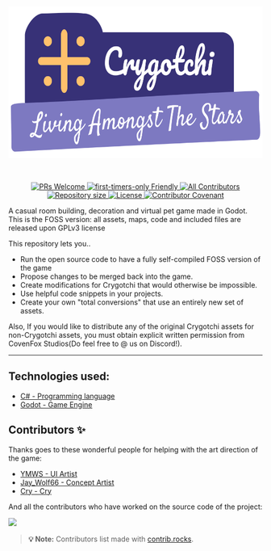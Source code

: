 <p align="center">
  <img src="./assets/Logo.png" height="300px">
</p>

&nbsp;

<p align="center">
	<a href="https://makeapullrequest.com">
		<img src="https://img.shields.io/badge/PRs-welcome-brightgreen.svg" alt="PRs Welcome" />
	</a>
	<a href="https://firsttimersonly.com/">
		<img src="https://img.shields.io/badge/first--timers--only-friendly-blue.svg" alt="first-timers-only Friendly" />
	</a>
	<a href="#contributors-">
		<img src="https://img.shields.io/badge/all_contributors-1-orange.svg" alt="All Contributors" />
	</a>
	<br />
	<a href="https://github.com/akatsukilevi/crygotchi">
		<img src="https://img.shields.io/github/repo-size/akatsukilevi/crygotchi" alt="Repository size" />
	</a>
	<a href="https://choosealicense.com/licenses/gpl-3.0">
		<img src="https://img.shields.io/github/license/akatsukilevi/crygotchi" alt="License" />
	</a>
	<a href="CODE_OF_CONDUCT.md">
		<img src="https://img.shields.io/badge/Contributor%20Covenant-2.1-4baaaa.svg" alt="Contributor Covenant" />
	</a>
</p>

A casual room building, decoration and virtual pet game made in Godot.
This is the FOSS version: all assets, maps, code and included files are released upon GPLv3 license

This repository lets you‥

- Run the open source code to have a fully self-compiled FOSS version of the game
- Propose changes to be merged back into the game.
- Create modifications for Crygotchi that would otherwise be impossible.
- Use helpful code snippets in your projects.
- Create your own "total conversions" that use an entirely new set of assets.

Also, If you would like to distribute any of the original Crygotchi assets for non-Crygotchi assets, you must obtain explicit written permission from CovenFox Studios(Do feel free to @ us on Discord!).

<hr/>

## Technologies used:

- [C# - Programming language](https://github.com/dotnet/csharplang)
- [Godot - Game Engine](https://godotengine.org/)

## Contributors ✨

Thanks goes to these wonderful people for helping with the art direction of the game:

- [YMWS - UI Artist](https://twitter.com/ymwspro)
- [Jay_Wolf66 - Concept Artist](https://twitter.com/JayWolf66)
- [Cry - Cry](https://na11t3.carrd.co/)

And all the contributors who have worked on the source code of the project:

<a href="https://github.com/akatsukilevi/crygotchi/graphs/contributors">
  <img src="https://contrib.rocks/image?repo=akatsukilevi/crygotchi" />
</a>

> **💡 Note:** Contributors list made with [contrib.rocks](https://contrib.rocks).
